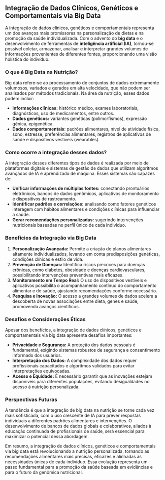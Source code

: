 
## Integração de Dados Clínicos, Genéticos e Comportamentais via Big Data

A integração de dados clínicos, genéticos e comportamentais representa um dos avanços mais promissores na personalização de dietas e na promoção da saúde individualizada. Com o advento do **big data** e o desenvolvimento de ferramentas de **inteligência artificial (IA)**, tornou-se possível coletar, armazenar, analisar e interpretar grandes volumes de informações provenientes de diferentes fontes, proporcionando uma visão holística do indivíduo.

### O que é Big Data na Nutrição?

Big data refere-se ao processamento de conjuntos de dados extremamente volumosos, variados e gerados em alta velocidade, que não podem ser analisados por métodos tradicionais. Na área da nutrição, esses dados podem incluir:

- **Informações clínicas:** histórico médico, exames laboratoriais, diagnósticos, uso de medicamentos, entre outros.
- **Dados genéticos:** variantes genéticas (polimorfismos), expressão gênica, epigenética.
- **Dados comportamentais:** padrões alimentares, nível de atividade física, sono, estresse, preferências alimentares, registros de aplicativos de saúde e dispositivos vestíveis (wearables).

### Como ocorre a integração desses dados?

A integração desses diferentes tipos de dados é realizada por meio de plataformas digitais e sistemas de gestão de dados que utilizam algoritmos avançados de IA e aprendizado de máquina. Esses sistemas são capazes de:

- **Unificar informações de múltiplas fontes:** conectando prontuários eletrônicos, bancos de dados genômicos, aplicativos de monitoramento e dispositivos de rastreamento.
- **Identificar padrões e correlações:** analisando como fatores genéticos interagem com hábitos alimentares e condições clínicas para influenciar a saúde.
- **Gerar recomendações personalizadas:** sugerindo intervenções nutricionais baseadas no perfil único de cada indivíduo.

### Benefícios da Integração via Big Data

1. **Personalização Avançada:** Permite a criação de planos alimentares altamente individualizados, levando em conta predisposições genéticas, condições clínicas e estilo de vida.
2. **Prevenção de Doenças:** Identifica riscos precoces para doenças crônicas, como diabetes, obesidade e doenças cardiovasculares, possibilitando intervenções preventivas mais eficazes.
3. **Monitoramento em Tempo Real:** O uso de dispositivos vestíveis e aplicativos possibilita o acompanhamento contínuo do comportamento alimentar e de saúde, ajustando recomendações conforme necessário.
4. **Pesquisa e Inovação:** O acesso a grandes volumes de dados acelera a descoberta de novas associações entre dieta, genes e saúde, promovendo avanços científicos.

### Desafios e Considerações Éticas

Apesar dos benefícios, a integração de dados clínicos, genéticos e comportamentais via big data apresenta desafios importantes:

- **Privacidade e Segurança:** A proteção dos dados pessoais é fundamental, exigindo sistemas robustos de segurança e consentimento informado dos usuários.
- **Interpretação dos Dados:** A complexidade dos dados requer profissionais capacitados e algoritmos validados para evitar interpretações equivocadas.
- **Acesso e Equidade:** É necessário garantir que as inovações estejam disponíveis para diferentes populações, evitando desigualdades no acesso à nutrição personalizada.

### Perspectivas Futuras

A tendência é que a integração de big data na nutrição se torne cada vez mais sofisticada, com o uso crescente de IA para prever respostas individuais a diferentes padrões alimentares e intervenções. O desenvolvimento de bancos de dados globais e colaborativos, aliados à educação continuada de profissionais de saúde, será essencial para maximizar o potencial dessa abordagem.

Em resumo, a integração de dados clínicos, genéticos e comportamentais via big data está revolucionando a nutrição personalizada, tornando as recomendações alimentares mais precisas, eficazes e alinhadas às necessidades únicas de cada indivíduo. Essa evolução representa um passo fundamental para a promoção da saúde baseada em evidências e para o futuro da genômica nutricional.
```
